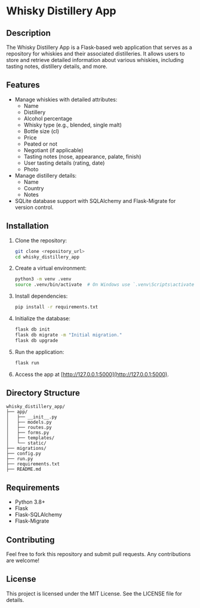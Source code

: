 # Whisky Distillery App

## Description
The Whisky Distillery App is a Flask-based web application that serves as a repository for whiskies and their associated distilleries. It allows users to store and retrieve detailed information about various whiskies, including tasting notes, distillery details, and more.

## Features
- Manage whiskies with detailed attributes:
  - Name
  - Distillery
  - Alcohol percentage
  - Whisky type (e.g., blended, single malt)
  - Bottle size (cl)
  - Price
  - Peated or not
  - Negotiant (if applicable)
  - Tasting notes (nose, appearance, palate, finish)
  - User tasting details (rating, date)
  - Photo
- Manage distillery details:
  - Name
  - Country
  - Notes
- SQLite database support with SQLAlchemy and Flask-Migrate for version control.

## Installation
1. Clone the repository:
   ```bash
   git clone <repository_url>
   cd whisky_distillery_app
   ```

2. Create a virtual environment:
   ```bash
   python3 -m venv .venv
   source .venv/bin/activate  # On Windows use `.venv\Scripts\activate`
   ```

3. Install dependencies:
   ```bash
   pip install -r requirements.txt
   ```

4. Initialize the database:
   ```bash
   flask db init
   flask db migrate -m "Initial migration."
   flask db upgrade
   ```

5. Run the application:
   ```bash
   flask run
   ```

6. Access the app at [http://127.0.0.1:5000](http://127.0.0.1:5000).

## Directory Structure
```
whisky_distillery_app/
├── app/
│   ├── __init__.py
│   ├── models.py
│   ├── routes.py
│   ├── forms.py
│   ├── templates/
│   └── static/
├── migrations/
├── config.py
├── run.py
├── requirements.txt
├── README.md
```

## Requirements
- Python 3.8+
- Flask
- Flask-SQLAlchemy
- Flask-Migrate

## Contributing
Feel free to fork this repository and submit pull requests. Any contributions are welcome!

## License
This project is licensed under the MIT License. See the LICENSE file for details.
